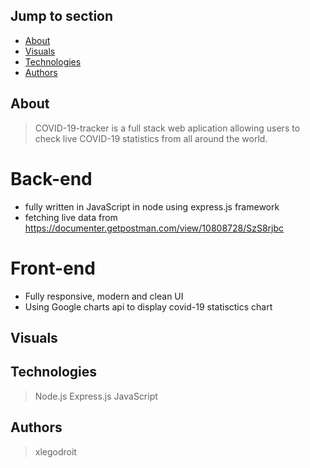 ## Jump to section
* [About](#about)
* [Visuals](#visuals)
* [Technologies](*technologies)
* [Authors](#authors)

## About
> COVID-19-tracker is a full stack web aplication allowing users to check live COVID-19 statistics from all around the world.

# Back-end
* fully written in JavaScript in node using express.js framework
* fetching live data from https://documenter.getpostman.com/view/10808728/SzS8rjbc

# Front-end
* Fully responsive, modern and clean UI
* Using Google charts api to display covid-19 statisctics chart

## Visuals

## Technologies
> Node.js
> Express.js
> JavaScript

## Authors
> xlegodroit
